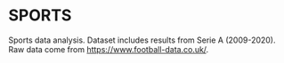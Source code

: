# SPORTS
Sports data analysis.
Dataset includes results from Serie A (2009-2020).
Raw data come from https://www.football-data.co.uk/.
